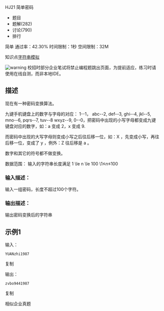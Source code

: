 HJ21 简单密码







- 题目
- 题解(282)
- 讨论(790)
- 排行

简单 通过率：42.30% 时间限制：1秒 空间限制：32M

知识点[字符串](https://www.nowcoder.com/exam/oj/ta?tpId=37?tag=579)[模拟](https://www.nowcoder.com/exam/oj/ta?tpId=37?tag=595)

![warning](https://static.nowcoder.com/fe/file/images/web/ta/warning.png) 校招时部分企业笔试将禁止编程题跳出页面，为提前适应，练习时请使用在线自测，而非本地IDE。

## 描述

现在有一种密码变换算法。

九键手机键盘上的数字与字母的对应： 1--1， abc--2, def--3, ghi--4, jkl--5, mno--6, pqrs--7, tuv--8 wxyz--9, 0--0，把密码中出现的小写字母都变成九键键盘对应的数字，如：a 变成 2，x 变成 9.

而密码中出现的大写字母则变成小写之后往后移一位，如：X ，先变成小写，再往后移一位，变成了 y ，例外：Z 往后移是 a 。

数字和其它的符号都不做变换。

数据范围： 输入的字符串长度满足 1 \le n \le 100 \1≤*n*≤100 

### 输入描述：

输入一组密码，长度不超过100个字符。

### 输出描述：

输出密码变换后的字符串

## 示例1

输入：

```
YUANzhi1987
```

复制

输出：

```
zvbo9441987
```

复制

相似企业真题